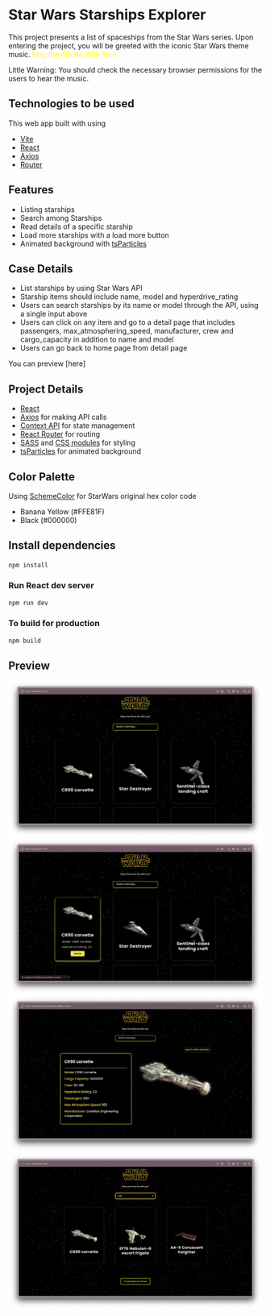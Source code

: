 # Star Wars Starships Explorer

This project presents a list of spaceships from the Star Wars series. Upon entering the project, you will be greeted with the iconic Star Wars theme music. <span style="color: yellow;">May the 4th Be With You!</span>


Little Warning: You should check the necessary browser permissions for the users to hear the music.

## Technologies to be used

This web app built with using 
- [Vite](https://vitejs.dev/) 
- [React](https://reactjs.org/)
- [Axios](https://axios-http.com)
- [Router](https://reactrouter.com/)

## Features

- Listing starships
- Search among Starships
- Read details of a specific starship
- Load more starships with a load more button
- Animated background with [tsParticles](https://particles.js.org/)

## Case Details

- List starships by using Star Wars API
- Starship items should include name, model and hyperdrive_rating
- Users can search starships by its name or model through the API, using a single input above
- Users can click on any item and go to a detail page that includes passengers, max_atmosphering_speed, manufacturer, crew and cargo_capacity in addition to name and model
- Users can go back to home page from detail page

You can preview [here]
## Project Details

- [React](https://reactjs.org/)
- [Axios](https://axios-http.com/docs/intro) for making API calls
- [Context API](https://reactjs.org/docs/context.html) for state management
- [React Router](https://reactrouter.com/) for routing
- [SASS](https://sass-lang.com/guide) and [CSS modules](https://github.com/css-modules/css-modules) for styling
- [tsParticles](https://particles.js.org/) for animated background

## Color Palette

Using [SchemeColor](https://www.schemecolor.com/star-wars-logo-colors.php) for StarWars original  hex color code
- Banana Yellow (#FFE81F)
- Black (#000000)

## Install dependencies

```
npm install
```

### Run React dev server

```
npm run dev
```

### To build for production

```
npm build
```

## Preview

![Alt Text](src/assets/previewImg/ss1.png)
![Alt Text](src/assets/previewImg/ss2.png)
![Alt Text](src/assets/previewImg/ss3.png)
![Alt Text](src/assets/previewImg/ss4.png)

